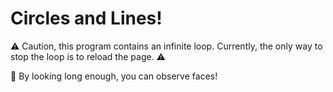 # Circles and Lines!

⚠️ Caution, this program contains an infinite loop. Currently, the only way to stop the loop is to reload the page. ⚠️

👀 By looking long enough, you can observe faces!